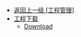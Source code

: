 - [返回上一级 [工程管理]](zh-CN/EdgeLinkStudio/工程管理/)
- [工程下载](zh-CN/EdgeLinkStudio/工程管理/工程下载/)
  - [Download](zh-CN/EdgeLinkStudio/工程管理/工程下载/Download.md)
